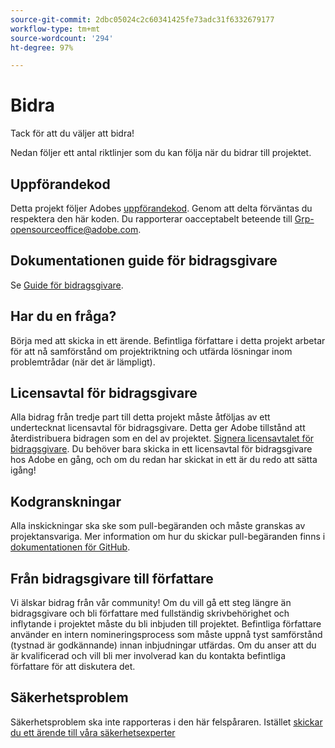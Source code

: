 ```yaml
---
source-git-commit: 2dbc05024c2c60341425fe73adc31f6332679177
workflow-type: tm+mt
source-wordcount: '294'
ht-degree: 97%

---
```

# Bidra

Tack för att du väljer att bidra!

Nedan följer ett antal riktlinjer som du kan följa när du bidrar till projektet.

## Uppförandekod

Detta projekt följer Adobes [uppförandekod](code-of-conduct.md). Genom att delta förväntas du respektera den här koden. Du rapporterar oacceptabelt beteende till
[Grp-opensourceoffice@adobe.com](mailto:Grp-opensourceoffice@adobe.com).

## Dokumentationen guide för bidragsgivare

Se [Guide för bidragsgivare](https://experienceleague.adobe.com/docs/contributor/contributor-guide/introduction.html).

## Har du en fråga?

Börja med att skicka in ett ärende. Befintliga författare i detta projekt arbetar för att nå 
samförstånd om projektriktning och utfärda lösningar inom problemtrådar 
(när det är lämpligt).

## Licensavtal för bidragsgivare

Alla bidrag från tredje part till detta projekt måste åtföljas av ett undertecknat licensavtal
för bidragsgivare. Detta ger Adobe tillstånd att återdistribuera bidragen som en del av projektet. [Signera licensavtalet för bidragsgivare](http://opensource.adobe.com/cla.html). Du 
behöver bara skicka in ett licensavtal för bidragsgivare hos Adobe en gång, och om du redan har skickat in ett är du redo att sätta igång!

## Kodgranskningar

Alla inskickningar ska ske som pull-begäranden och måste granskas
av projektansvariga. Mer information om hur du skickar pull-begäranden finns i [dokumentationen för GitHub](https://help.github.com/articles/about-pull-requests/).

<!--
Lastly, please follow the [pull request template](PULL_REQUEST_TEMPLATE.md) when
submitting a pull request!
-->

## Från bidragsgivare till författare

Vi älskar bidrag från vår community! Om du vill gå ett steg längre än bidragsgivare 
och bli författare med fullständig skrivbehörighet och inflytande i projektet måste du 
bli inbjuden till projektet. Befintliga författare använder en intern nomineringsprocess 
som måste uppnå tyst samförstånd (tystnad är godkännande) innan inbjudningar 
utfärdas. Om du anser att du är kvalificerad och vill bli mer involverad 
kan du kontakta befintliga författare för att diskutera det.

## Säkerhetsproblem

Säkerhetsproblem ska inte rapporteras i den här felspåraren. Istället [skickar du ett ärende till våra säkerhetsexperter](https://helpx.adobe.com/se/security/alertus.html)
